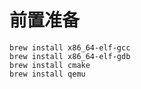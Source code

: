 # 前置准备
```shell
brew install x86_64-elf-gcc
brew install x86_64-elf-gdb
brew install cmake
brew install qemu
```

